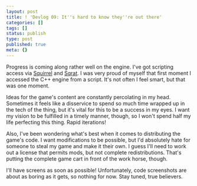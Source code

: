 ```yaml
---
layout: post
title: ! 'Devlog 09: It''s hard to know they''re out there'
categories: []
tags: []
status: publish
type: post
published: true
meta: {}
---
```


Progress is coming along rather well on the engine. I've got scripting access via [Squirrel](http://squirrel-lang.org/) and [Sqrat](http://scrat.sourceforge.net/). I was very proud of myself that first moment I accessed the C++ engine from a script. It's not often I feel smart, but that was one moment.

Ideas for the game's content are constantly percolating in my head. Sometimes it feels like a disservice to spend so much time wrapped up in the tech of the thing, but it's vital for this to be a success in my eyes. I want my vision to be fulfilled in a timely manner, though, so I won't spend half my life perfecting this thing. Rapid iterations!

Also, I've been wondering what's best when it comes to distributing the game's code. I want modifications to be possible, but I'd absolutely hate for someone to steal my game and make it their own. I guess I'll need to work out a license that permits mods, but not complete redistributions. That's putting the complete game cart in front of the work horse, though.

I'll have screens as soon as possible! Unfortunately, code screenshots are about as boring as it gets, so nothing for now. Stay tuned, true believers.
